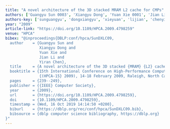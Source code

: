 ```yaml
---
title: "A novel architecture of the 3D stacked MRAM L2 cache for CMPs"
authors: ['Guangyu Sun 0003', 'Xiangyu Dong', 'Yuan Xie 0001', 'Jian Li', 'Yiran Chen']
authors-key: ['sunguangyu', 'dongxiangyu', 'xieyuan', 'lijian', 'chenyiran']
year: "2009"
article-link: "https://doi.org/10.1109/HPCA.2009.4798259"
venue: "HPCA"
bibex: "@inproceedings{DBLP:conf/hpca/SunDXLC09,
  author    = {Guangyu Sun and
               Xiangyu Dong and
               Yuan Xie and
               Jian Li and
               Yiran Chen},
  title     = {A novel architecture of the 3D stacked {MRAM} {L2} cache for CMPs},
  booktitle = {15th International Conference on High-Performance Computer Architecture
               {(HPCA-15} 2009), 14-18 February 2009, Raleigh, North Carolina, {USA}},
  pages     = {239--249},
  publisher = {{IEEE} Computer Society},
  year      = {2009},
  url       = {https://doi.org/10.1109/HPCA.2009.4798259},
  doi       = {10.1109/HPCA.2009.4798259},
  timestamp = {Wed, 16 Oct 2019 14:14:50 +0200},
  biburl    = {https://dblp.org/rec/conf/hpca/SunDXLC09.bib},
  bibsource = {dblp computer science bibliography, https://dblp.org}
}"
---
```

